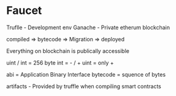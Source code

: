 # Faucet

 Truflle - Development env 
 Ganache - Private etherum blockchain

 compiled => bytecode => Migration => deployed 

 Everything on blockchain is publically accessible

 uint / int = 256 byte
 int = - / +
 uint = only +

 abi = Application Binary Interface
 bytecode = squence of bytes

 artifacts - Provided by truffle when compiling smart contracts